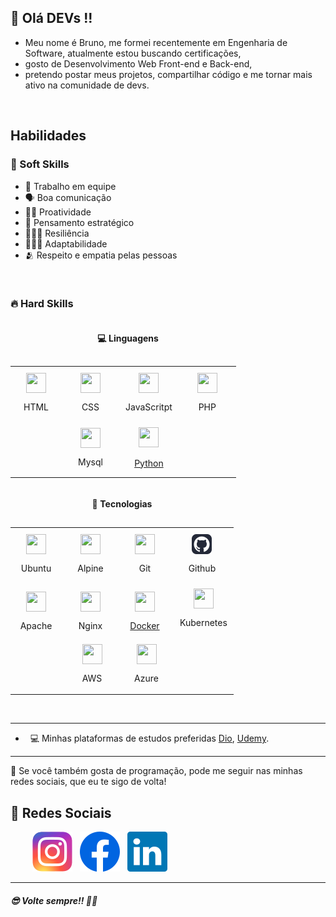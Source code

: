 ## 👋 Olá DEVs !!

* Meu nome é Bruno, me formei recentemente em Engenharia de Software, atualmente estou buscando certificações,
* gosto de Desenvolvimento Web Front-end e Back-end,
* pretendo postar meus projetos, compartilhar código e me tornar mais ativo na comunidade de devs.

<br>

Habilidades
----

### 🧠 Soft Skills
 - 🤝 Trabalho em equipe <br>
 - 🗣️ Boa comunicação <br>
 - 🙋🏻 Proatividade <br>
 - 💬 Pensamento estratégico <br>
 - 🧗🏼‍♂️ Resiliência <br>
 - 🧘🏻‍♂️ Adaptabilidade <br>
 - 🫂 Respeito e empatia pelas pessoas <br>
 

<br>

### 🔥 Hard Skills
 
<table style="position: relative; text-align: center; vertical-align:text-bottom; border: none; overflow-x:auto;">

<caption><h4>&nbsp;&nbsp;&nbsp;&nbsp;💻 Linguagens</h4></caption>
<tr>
<td style="padding: 10px 15px 0px 10px; width:62px;">
<img src="https://cdn.jsdelivr.net/gh/devicons/devicon@latest/icons/html5/html5-original.svg" style="width:32px;height:32px;vertical-align:text-bottom;margin-left: auto; margin-right: auto;"/>
<p>HTML</p>
</td>

<td style="padding: 10px 15px 0px 10px; width:62px;">
<img src="https://cdn.jsdelivr.net/gh/devicons/devicon@latest/icons/css3/css3-original.svg" style="width:32px;height:32px; vertical-align:text-bottom;"/>
<p>CSS</p>
</td>

<td style="padding: 10px 15px 0px 10px; width:62px;">
<img src="https://cdn.jsdelivr.net/gh/devicons/devicon@latest/icons/javascript/javascript-original.svg" style="width:32px;height:32px;vertical-align:text-bottom;margin-left: auto; margin-right: auto;"/>
<p>JavaScritpt</p>
</td>

<td style="padding: 10px 15px 0px 10px; width:62px;">
<img src="https://cdn.jsdelivr.net/gh/devicons/devicon@latest/icons/php/php-original.svg" style="width:32px;height:32px;vertical-align:text-bottom;
margin-left: auto; margin-right: auto;"/>
<p>PHP</p>
</td>
</tr>

<tr>
<td></td>
<td style="padding: 10px 15px 0px 10px; width:62px;">
<img src="https://cdn.jsdelivr.net/gh/devicons/devicon@latest/icons/mysql/mysql-original.svg" style="width:32px;height:32px;vertical-align:text-bottom;
margin-left: auto; margin-right: auto;"/>
<p>Mysql</p>
</td>

<td style="padding: 10px 15px 0px 10px; width:62px;">

<img src="https://cdn.jsdelivr.net/gh/devicons/devicon@latest/icons/python/python-original.svg" style="width:32px;height:32px;margin-left: auto; margin-right: auto;"/>
<a href="https://hermes.dio.me/certificates/0SGQSDOK.pdf">
<p>Python</p></a>
</td>
<td></td>
</tr>
</table>          


<table style="text-align: center; vertical-align: bottom; border-style: none; overflow-x:auto;">
<caption><h4>🚀 Tecnologias</h4></caption>


<tr>
<td style="padding: 10px 15px 0px 10px;width:62px;">
<img src="https://cdn.jsdelivr.net/gh/devicons/devicon@latest/icons/ubuntu/ubuntu-original.svg" style="width:32px;height:32px;vertical-align:text-bottom;margin-left: auto; margin-right: auto;"/><p>Ubuntu</p>
</td>

<td style="padding: 10px 15px 0px 10px;width:62px;">
<img src="https://cdn.jsdelivr.net/gh/devicons/devicon@latest/icons/alpinejs/alpinejs-original.svg" style="width:32px;height:32px;vertical-align:text-bottom;margin-left: auto; margin-right: auto;"/><p>Alpine</p>
</td>

<td style="padding: 10px 15px 0px 10px;width:62px;">
<img src="https://cdn.jsdelivr.net/gh/devicons/devicon@latest/icons/git/git-original.svg" style="width:32px;height:32px;vertical-align:text-bottom;margin-left: auto; margin-right: auto;"/><p>Git</p>
</td>

<td style="padding: 10px 15px 0px 10px;width:62px;">
<img src="https://github.com/tandpfun/skill-icons/raw/main/icons/Github-Dark.svg" style="width:32px;height:32px;vertical-align:text-bottom;margin-left: auto; margin-right: auto;"/> 
<p>Github </p></td>
</tr>

<tr>
<td style="padding: 10px 15px 0px 10px;width:62px;">
<img src="https://cdn.jsdelivr.net/gh/devicons/devicon@latest/icons/apache/apache-original.svg" style="width:32px;height:32px;vertical-align:text-bottom;margin-left: auto; margin-right: auto;"/> 
<p>Apache </p></td>

<td style="padding: 10px 15px 0px 10px;width:62px;">
<img src="https://cdn.jsdelivr.net/gh/devicons/devicon@latest/icons/nginx/nginx-original.svg" style="width:32px;height:32px;vertical-align:text-bottom;margin-left: auto; margin-right: auto;"/> 
<p>Nginx </p></td>


<td style="padding: 10px 15px 0px 10px;width:62;">
<img src="https://cdn.jsdelivr.net/gh/devicons/devicon@latest/icons/docker/docker-original.svg" style="width:32px;height:32px;vertical-align:text-bottom;margin-left: auto; margin-right: auto;"/>
<a href="https://hermes.dio.me/certificates/GTDLJUND.pdf">
<p>Docker</p></a>
</td>

<td style="padding: 10px 10px; width:62;">
<img src="https://cdn.jsdelivr.net/gh/devicons/devicon@latest/icons/kubernetes/kubernetes-original.svg" style="width:32px;height:32px;margin-left: auto; margin-right: auto;vertical-align:text-bottom;"/>
<p>Kubernetes</p>
</td>

</tr>

<tr>

<td></td>

<td><img src="https://cdn.jsdelivr.net/gh/devicons/devicon@latest/icons/amazonwebservices/amazonwebservices-plain-wordmark.svg" style="width:32px;height:32px;margin-left: auto; margin-right: auto;vertical-align:text-bottom;"/>
<p>AWS</p>
</td>
<td><img src="https://cdn.jsdelivr.net/gh/devicons/devicon@latest/icons/azure/azure-original.svg" style="width:32px;height:32px;margin-left: auto; margin-right: auto;vertical-align:text-bottom;"/>
<p>Azure</p>
</td>

<td></td>

</tr>
</table>   
<br>


----

- &nbsp; 💻 Minhas plataformas de estudos preferidas [Dio](https://www.dio.me/users/brunofsjob), [Udemy](https://www.udemy.com/user/bruno-filipe-dos-santos-job).


----
🙂 Se você também gosta de programação, pode me seguir nas minhas redes sociais, que eu te sigo de volta!
## 📩 Redes Sociais
&nbsp; &nbsp;&nbsp;&nbsp;&nbsp;&nbsp;&nbsp;&nbsp;[![Instagram](icon/instagram.svg)](https://www.instagram.com/brunofsjob) &nbsp; [![Facebook](icon/facebook.svg)](https://www.facebook.com/brunofsjob) &nbsp; [![Linkedin](icon/linkedin.svg)](https://www.linkedin.com/in/brunofsjob) &nbsp;


----

##### 😎 _Volte sempre!!_ 🙏🏻


  
 